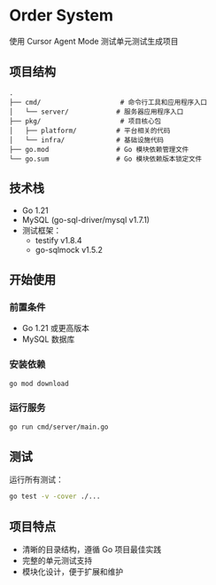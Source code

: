 # Order System

使用 Cursor Agent Mode 测试单元测试生成项目

## 项目结构

```
.
├── cmd/                    # 命令行工具和应用程序入口
│   └── server/            # 服务器应用程序入口
├── pkg/                    # 项目核心包
│   ├── platform/          # 平台相关的代码
│   └── infra/             # 基础设施代码
├── go.mod                 # Go 模块依赖管理文件
└── go.sum                 # Go 模块依赖版本锁定文件
```

## 技术栈

- Go 1.21
- MySQL (go-sql-driver/mysql v1.7.1)
- 测试框架：
  - testify v1.8.4
  - go-sqlmock v1.5.2

## 开始使用

### 前置条件

- Go 1.21 或更高版本
- MySQL 数据库

### 安装依赖

```bash
go mod download
```

### 运行服务

```bash
go run cmd/server/main.go
```

## 测试

运行所有测试：

```bash
go test -v -cover ./...
```

## 项目特点

- 清晰的目录结构，遵循 Go 项目最佳实践
- 完整的单元测试支持
- 模块化设计，便于扩展和维护

